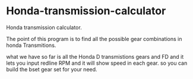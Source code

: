 Honda-transmission-calculator
=============================

Honda transmission calculator. 

The point of this program is to find all the possible gear combinations in honda Transmitions. 

what we have so far is all the Honda D transmistions gears and FD and it lets you input redline RPM and it will show speed in each gear. so you can build the bset gear set for your need. 
